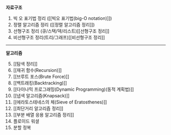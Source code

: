 **자료구조**


1. 빅 오 표기법 정리 ([[빅오 표기법(big-O notation)]])
2. 정렬 알고리즘 정리 ([[정렬 알고리즘 정리]])
3. 선형구조 정리 (큐/스택/덱/리스트)[[선형구조 정리]]
4. 비선형구조 정리(트리/그래프)[[비선형구조 정리]]

---
**알고리즘**


5. [[탐색 정리]]
6. [[재귀 함수(Recursion)]]
7. [[브루트 포스(Brute Force)]]
8. [[백트래킹(Backtracking)]]
9. [[다이나믹 프로그래밍(Dynamic Programming)(동적 계획법)]]
10. [[냅색 알고리즘(Knapsack)]]
11. [[에라토스테네스의 체(Sieve of Eratosthenes)]]
12. [[최단거리 알고리즘 정리]]
13. [[부분 배열 응용 알고리즘 정리]]
14. 플로이드 워셜
15. 분할 정복




